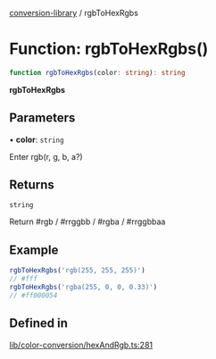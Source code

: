 [conversion-library](../globals.md) / rgbToHexRgbs

# Function: rgbToHexRgbs()

```ts
function rgbToHexRgbs(color: string): string
```

**rgbToHexRgbs**

<Badge type="tip" text="version: v0.0.6+" />

## Parameters

• **color**: `string`

Enter rgb(r, g, b, a?)

## Returns

`string`

Return #rgb / #rrggbb / #rgba / #rrggbbaa

## Example

```ts
rgbToHexRgbs('rgb(255, 255, 255)')
// #fff
rgbToHexRgbs('rgba(255, 0, 0, 0.33)')
// #ff000054
```

## Defined in

[lib/color-conversion/hexAndRgb.ts:281](https://github.com/fxss5201/conversion-library/blob/main/lib/color-conversion/hexAndRgb.ts#L281)
